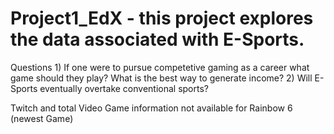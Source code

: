 # Project1_EdX - this project explores the data associated with E-Sports.

Questions 1) If one were to pursue competetive gaming as a career what game should they play? What is the best way to generate income?
          2) Will E-Sports eventually overtake conventional sports?
          



Twitch and total Video Game information not available for Rainbow 6 (newest Game)

